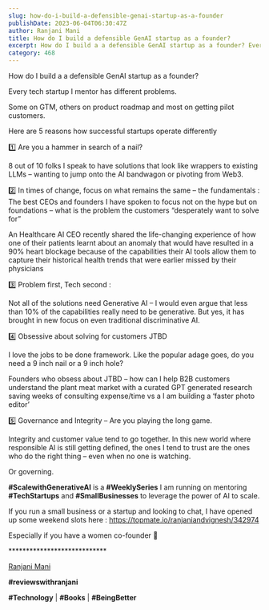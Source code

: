 ```yaml
---
slug: how-do-i-build-a-defensible-genai-startup-as-a-founder
publishDate: 2023-06-04T06:30:47Z
author: Ranjani Mani
title: How do I build a defensible GenAI startup as a founder? 
excerpt: How do I build a a defensible GenAI startup as a founder? Every tech startup I mentor has different problems. Some on GTM, others on product roadmap and most on getting pilot customers. Here are 5 reasons how successful startups operate differently 1️⃣ Are you a hammer in search of a nail? 8 out of  ... 
category: 468
---
```


How do I build a a defensible GenAI startup as a founder?

Every tech startup I mentor has different problems.

Some on GTM, others on product roadmap and most on getting pilot customers.

Here are 5 reasons how successful startups operate differently

1️⃣ Are you a hammer in search of a nail?

8 out of 10 folks I speak to have solutions that look like wrappers to existing LLMs – wanting to jump onto the AI bandwagon or pivoting from Web3.

2️⃣ In times of change, focus on what remains the same – the fundamentals : The best CEOs and founders I have spoken to focus not on the hype but on foundations – what is the problem the customers “desperately want to solve for”

An Healthcare AI CEO recently shared the life-changing experience of how one of their patients learnt about an anomaly that would have resulted in a 90% heart blockage because of the capabilities their AI tools allow them to capture their historical health trends that were earlier missed by their physicians

3️⃣ Problem first, Tech second :

Not all of the solutions need Generative AI – I would even argue that less than 10% of the capabilities really need to be generative. But yes, it has brought in new focus on even traditional discriminative AI.

4️⃣ Obsessive about solving for customers JTBD

I love the jobs to be done framework. Like the popular adage goes, do you need a 9 inch nail or a 9 inch hole?

Founders who obsess about JTBD – how can I help B2B customers understand the plant meat market with a curated GPT generated research saving weeks of consulting expense/time vs a I am building a ‘faster photo editor’

5️⃣ Governance and Integrity – Are you playing the long game.

Integrity and customer value tend to go together. In this new world where responsible AI is still getting defined, the ones I tend to trust are the ones who do the right thing – even when no one is watching.

Or governing.

**#ScalewithGenerativeAI** is a **#WeeklySeries** I am running on mentoring **#TechStartups** and **#SmallBusinesses** to leverage the power of AI to scale.

If you run a small business or a startup and looking to chat, I have opened up some weekend slots here : https://topmate.io/ranjaniandvignesh/342974

Especially if you have a women co-founder 🙂

\*\*\*\*\*\*\*\*\*\*\*\*\*\*\*\*\*\*\*\*\*\*\*\*\*\*\*\*

[Ranjani Mani](https://www.linkedin.com/feed/#)

**#reviewswithranjani**

**#Technology** | **#Books** | **#BeingBetter**